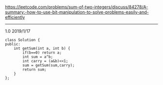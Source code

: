  https://leetcode.com/problems/sum-of-two-integers/discuss/84278/A-summary:-how-to-use-bit-manipulation-to-solve-problems-easily-and-efficiently

---
1.0 2019/1/17
```
class Solution {
public:
    int getSum(int a, int b) {
        if(b==0) return a;
        int sum = a^b;
        int carry = (a&b)<<1;
        sum = getSum(sum,carry);
        return sum;   
    }
};
```

